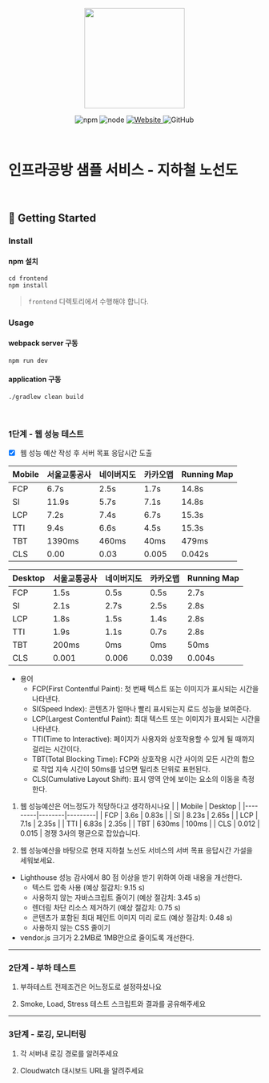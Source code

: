 <p align="center">
    <img width="200px;" src="https://raw.githubusercontent.com/woowacourse/atdd-subway-admin-frontend/master/images/main_logo.png"/>
</p>
<p align="center">
  <img alt="npm" src="https://img.shields.io/badge/npm-%3E%3D%205.5.0-blue">
  <img alt="node" src="https://img.shields.io/badge/node-%3E%3D%209.3.0-blue">
  <a href="https://edu.nextstep.camp/c/R89PYi5H" alt="nextstep atdd">
    <img alt="Website" src="https://img.shields.io/website?url=https%3A%2F%2Fedu.nextstep.camp%2Fc%2FR89PYi5H">
  </a>
  <img alt="GitHub" src="https://img.shields.io/github/license/next-step/atdd-subway-service">
</p>

<br>

# 인프라공방 샘플 서비스 - 지하철 노선도

<br>

## 🚀 Getting Started

### Install
#### npm 설치
```
cd frontend
npm install
```
> `frontend` 디렉토리에서 수행해야 합니다.

### Usage
#### webpack server 구동
```
npm run dev
```
#### application 구동
```
./gradlew clean build
```
<br>


### 1단계 - 웹 성능 테스트
* [x] 웹 성능 예산 작성 후 서버 목표 응답시간 도출

| Mobile | 서울교통공사 | 네이버지도 | 카카오맵  | Running Map |
|--------|--------|-------|-------|-------------|
| FCP    | 6.7s   | 2.5s  | 1.7s  | 14.8s       |
| SI     | 11.9s  | 5.7s  | 7.1s  | 14.8s       |
| LCP    | 7.2s   | 7.4s  | 6.7s  | 15.3s       |
| TTI    | 9.4s   | 6.6s  | 4.5s  | 15.3s       |
| TBT    | 1390ms | 460ms | 40ms  | 479ms       |
| CLS    | 0.00   | 0.03  | 0.005 | 0.042s      |

| Desktop | 서울교통공사 | 네이버지도 | 카카오맵  | Running Map |
|---------|--------|-------|-------|-------------|
| FCP     | 1.5s   | 0.5s  | 0.5s  | 2.7s        |
| SI      | 2.1s   | 2.7s  | 2.5s  | 2.8s        |
| LCP     | 1.8s   | 1.5s  | 1.4s  | 2.8s        |
| TTI     | 1.9s   | 1.1s  | 0.7s  | 2.8s        |
| TBT     | 200ms  | 0ms   | 0ms   | 50ms        |
| CLS     | 0.001  | 0.006 | 0.039 | 0.004s      |

* 용어
    * FCP(First Contentful Paint): 첫 번째 텍스트 또는 이미지가 표시되는 시간을 나타낸다.
    * SI(Speed Index): 콘텐츠가 얼마나 빨리 표시되는지 로드 성능을 보여준다.
    * LCP(Largest Contentful Paint): 최대 텍스트 또는 이미지가 표시되는 시간을 나타낸다.
    * TTI(Time to Interactive): 페이지가 사용자와 상호작용할 수 있게 될 때까지 걸리는 시간이다.
    * TBT(Total Blocking Time): FCP와 상호작용 시간 사이의 모든 시간의 합으로 작업 지속 시간이 50ms를 넘으면 밀리초 단위로 표현된다.
    * CLS(Cumulative Layout Shift): 표시 영역 안에 보이는 요소의 이동을 측정한다.

1. 웹 성능예산은 어느정도가 적당하다고 생각하시나요
   |         | Mobile | Desktop |
   |---------|--------|---------|
   | FCP     | 3.6s   | 0.83s  |
   | SI      | 8.23s  | 2.65s  |
   | LCP     | 7.1s   | 2.35s  |
   | TTI     | 6.83s  | 2.35s  |
   | TBT     | 630ms  | 100ms  |
   | CLS     | 0.012  | 0.015  |
경쟁 3사의 평균으로 잡았습니다.

2. 웹 성능예산을 바탕으로 현재 지하철 노선도 서비스의 서버 목표 응답시간 가설을 세워보세요.
* Lighthouse 성능 감사에서 80 점 이상을 받기 위하여 아래 내용을 개선한다.
    * 텍스트 압축 사용 (예상 절감치: 9.15 s)
    * 사용하지 않는 자바스크립트 줄이기 (예상 절감치: 3.45 s)
    * 렌더링 차단 리소스 제거하기 (예상 절감치: 0.75 s)
    * 콘텐츠가 포함된 최대 페인트 이미지 미리 로드 (예상 절감치: 0.48 s)
    * 사용하지 않는 CSS 줄이기
* vendor.js 크기가 2.2MB로 1MB안으로 줄이도록 개선한다.

---

### 2단계 - 부하 테스트 
1. 부하테스트 전제조건은 어느정도로 설정하셨나요

2. Smoke, Load, Stress 테스트 스크립트와 결과를 공유해주세요

---

### 3단계 - 로깅, 모니터링
1. 각 서버내 로깅 경로를 알려주세요

2. Cloudwatch 대시보드 URL을 알려주세요
